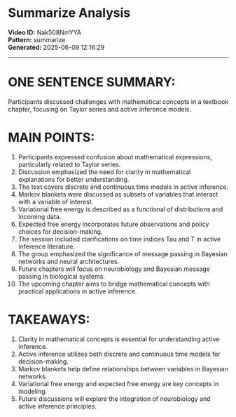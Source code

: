 # Summarize Analysis

**Video ID:** Nak508NmYYA  
**Pattern:** summarize  
**Generated:** 2025-06-09 12:16:29  

---

# ONE SENTENCE SUMMARY:
Participants discussed challenges with mathematical concepts in a textbook chapter, focusing on Taylor series and active inference models.

# MAIN POINTS:
1. Participants expressed confusion about mathematical expressions, particularly related to Taylor series.
2. Discussion emphasized the need for clarity in mathematical explanations for better understanding.
3. The text covers discrete and continuous time models in active inference.
4. Markov blankets were discussed as subsets of variables that interact with a variable of interest.
5. Variational free energy is described as a functional of distributions and incoming data.
6. Expected free energy incorporates future observations and policy choices for decision-making.
7. The session included clarifications on time indices Tau and T in active inference literature.
8. The group emphasized the significance of message passing in Bayesian networks and neural architectures.
9. Future chapters will focus on neurobiology and Bayesian message passing in biological systems.
10. The upcoming chapter aims to bridge mathematical concepts with practical applications in active inference.

# TAKEAWAYS:
1. Clarity in mathematical concepts is essential for understanding active inference.
2. Active inference utilizes both discrete and continuous time models for decision-making.
3. Markov blankets help define relationships between variables in Bayesian networks.
4. Variational free energy and expected free energy are key concepts in modeling.
5. Future discussions will explore the integration of neurobiology and active inference principles.